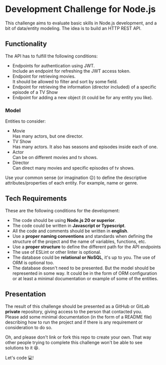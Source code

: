 # Development Challenge for Node.js

This challenge aims to evaluate basic skills in Node.js development, and a bit of data/entity modeling. The idea is to build an HTTP REST API.

## Functionality

The API has to fulfill the following conditions:
* Endpoints for authentication using JWT.<br/>
  Include an endpoint for refreshing the JWT access token.
* Endpoint for retrieving movies.<br/>
  It should be allowed to filter and sort by some field.
* Endpoint for retrieving the information (director included) of a specific episode of a TV Show
* Endpoint for adding a new object (it could be for any entity you like).

### Model

Entities to consider:
* Movie<br/>
  Has many actors, but one director.
* TV Show<br/>
  Has many actors. It also has seasons and episodes inside each of one.
* Actor<br/>
  Can be on different movies and tv shows.
* Director<br/>
  Can direct many movies and specific episodes of tv shows.

Use your common sense (or imagination 😉) to define the descriptive attributes/properties of each entity. For example, name or genre.

## Tech Requirements

These are the following conditions for the development:
* The code should be using **Node.js 20 or superior**.
* The code could be written in **Javascript or Typescript**.
* All the code and comments should be written in **english**.
* Use a **proper naming conventions** and standards when defining the structure of the project and the name of variables, functions, etc.
* Use a **proper structure** to define the different path for the API endpoints 
* The use of ESLint or other linter is optional.
* The database could be **relational or NoSQL**, it's up to you. The use of ORM is optional too.
* The database doesn't need to be presented. But the model should be represented in some way. It could be in the form of ORM configuration or at least a minimal documentation or example of some of the entities.

## Presentation

The result of this challenge should be presented as a GitHub or GitLab **private** repository, giving access to the person that contacted you.<br/>
Please add some minimal documentation (in the form of a README file) describing how to run the project and if there is any requirement or consideration to do so.

Oh, and please don't link or fork this repo to create your own. That way other people trying to complete this challenge won't be able to see solutions to it 😆.

Let's code 💻!
